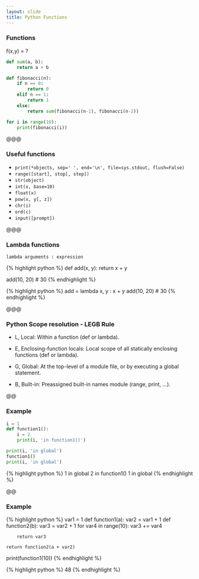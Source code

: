 ```yaml
---
layout: slide
title: Python Functions
---
```


### Functions

f(x,y) = ?

```python
def sum(a, b):
	return a + b

def fibonacci(n):
	if n == 0:
		return 0
	elif n == 1:
		return 1
	else:
		return sum(fibonacci(n-1), fibonacci(n-2))

for i in range(10):
	print(fibonacci(i))
```

@@@

### Useful functions

- `print(*objects, sep=' ', end='\n', file=sys.stdout, flush=False)`
- `range([start], stop[, step])`
- `str(object)`
- `int(x, base=10)`
- `float(x)`
- `pow(x, y[, z])`
- `chr(i)`
- `ord(c)`
- `input([prompt])`

@@@

### Lambda functions

`lambda arguments : expression`

<div class="half-column">
{% highlight python %}
def add(x, y): 
    return x + y

add(10, 20) # 30
{% endhighlight %}
</div>

<div class="half-column">
{% highlight python %}
add = lambda x, y : x + y 
add(10, 20) # 30
{% endhighlight %}
</div>

@@@

### Python Scope resolution - LEGB Rule

- L, Local: Within a function (def or lambda).

- E, Enclosing-function locals: Local scope of all statically enclosing functions (def or lambda).

- G, Global: At the top-level of a module file, or by executing a global statement.

- B, Built-in: Preassigned built-in names module (range, print, ...).

@@

### Example
```python
i = 1
def function1():
    i = 2
    print(i, 'in function1()')

print(i, 'in global')
function1()
print(i, 'in global')
```

<div class="fragment">
{% highlight python %}
1 in global
2 in function1()
1 in global
{% endhighlight %}
</div>

@@

### Example

{% highlight python %}
var1 = 1
def function1(a):
	var2 = var1 + 1
	def function2(b):
		var3 = var2 + 1
		for var4 in range(10):
			var3 += var4
        
		return var3
    
	return function2(a + var2)

print(function1(10))
{% endhighlight %}

<div class="fragment">
{% highlight python %}
48
{% endhighlight %}
</div>
